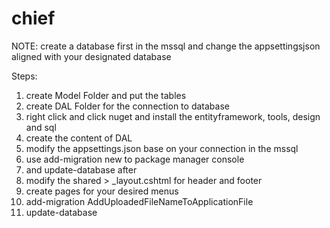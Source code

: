# chief

NOTE: create a database first in the mssql and change the appsettingsjson aligned with your designated database

Steps:
1. create Model Folder and put the tables
2. create DAL Folder for the connection to database
3. right click and click nuget and install the entityframework, tools, design and sql
4. create the content of DAL
5. modify the appsettings.json base on your connection in the mssql
6. use add-migration new to package manager console
7. and update-database after
8. modify the shared > _layout.cshtml for header and footer
9. create pages for your desired menus
10. add-migration AddUploadedFileNameToApplicationFile
11. update-database
